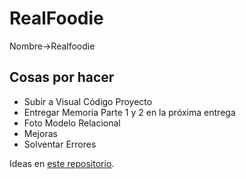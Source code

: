 # RealFoodie
Nombre->Realfoodie

## Cosas por hacer 
- Subir a Visual Código Proyecto
- Entregar Memoria Parte 1 y 2 en la próxima entrega
- Foto Modelo Relacional
- Mejoras
- Solventar Errores

Ideas en [este repositorio](https://github.com).
  
